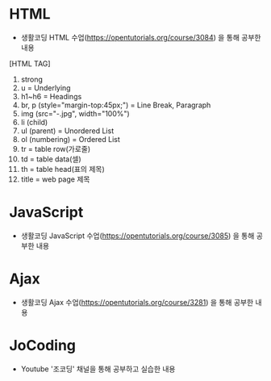 # HTML
- 생활코딩 HTML 수업(https://opentutorials.org/course/3084) 을 통해 공부한 내용

[HTML TAG]
1. strong
2. u = Underlying
3. h1~h6 = Headings
4. br, p (style="margin-top:45px;") = Line Break, Paragraph
5. img (src="-.jpg", width="100%")
6. li (child)
7. ul (parent) = Unordered List
8. ol (numbering) = Ordered List
9. tr = table row(가로줄)
10. td = table data(셀)
11. th = table head(표의 제목)
12. title = web page 제목


# JavaScript
- 생활코딩 JavaScript 수업(https://opentutorials.org/course/3085) 을 통해 공부한 내용

# Ajax
- 생활코딩 Ajax 수업(https://opentutorials.org/course/3281) 을 통해 공부한 내용

# JoCoding
- Youtube '조코딩' 채널을 통해 공부하고 실습한 내용
